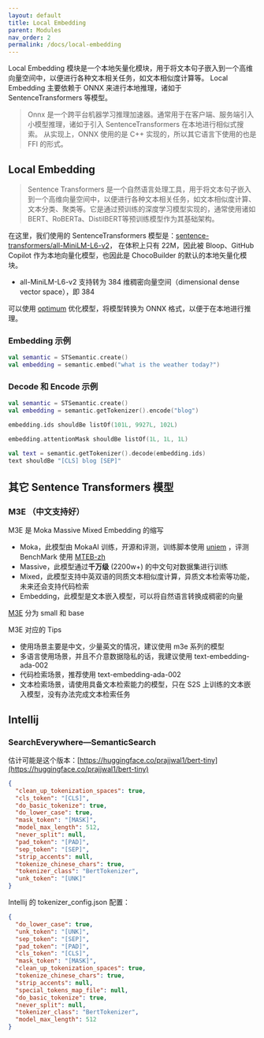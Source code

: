 ```yaml
---
layout: default
title: Local Embedding
parent: Modules
nav_order: 2
permalink: /docs/local-embedding
---
```


Local Embedding 模块是一个本地矢量化模块，用于将文本句子嵌入到一个高维向量空间中，以便进行各种文本相关任务，如文本相似度计算等。
Local Embedding
主要依赖于 ONNX 来进行本地推理，诸如于 SentenceTransformers 等模型。

> Onnx 是一个跨平台机器学习推理加速器。通常用于在客户端、服务端引入小模型推理，诸如于引入 SentenceTransformers 在本地进行相似式搜索。
> 从实现上，ONNX 使用的是 C++ 实现的，所以其它语言下使用的也是 FFI 的形式。

## Local Embedding

> Sentence Transformers 是一个自然语言处理工具，用于将文本句子嵌入到一个高维向量空间中，以便进行各种文本相关任务，如文本相似度计算、
> 文本分类、聚类等。它是通过预训练的深度学习模型实现的，通常使用诸如BERT、RoBERTa、DistilBERT等预训练模型作为其基础架构。

在这里，我们使用的 SentenceTransformers 模型是：[sentence-transformers/all-MiniLM-L6-v2](https://huggingface.co/sentence-transformers/all-MiniLM-L6-v2)， 
在体积上只有 22M，因此被 Bloop、GitHub Copilot 作为本地向量化模型，也因此是 ChocoBuilder 的默认的本地矢量化模块。

- all-MiniLM-L6-v2 支持转为 384 维稠密向量空间（dimensional dense vector space），即 384 

可以使用 [optimum](https://github.com/huggingface/optimum) 优化模型，将模型转换为 ONNX 格式，以便于在本地进行推理。

### Embedding 示例

```kotlin
val semantic = STSemantic.create()
val embedding = semantic.embed("what is the weather today?")
```

### Decode 和 Encode 示例

```kotlin
val semantic = STSemantic.create()
val embedding = semantic.getTokenizer().encode("blog")

embedding.ids shouldBe listOf(101L, 9927L, 102L)

embedding.attentionMask shouldBe listOf(1L, 1L, 1L)

val text = semantic.getTokenizer().decode(embedding.ids)
text shouldBe "[CLS] blog [SEP]"
```

## 其它 Sentence Transformers 模型

### M3E  （中文支持好）

M3E 是 Moka Massive Mixed Embedding 的缩写

- Moka，此模型由 MokaAI 训练，开源和评测，训练脚本使用 [uniem](https://github.com/wangyuxinwhy/uniem/blob/main/scripts/train_m3e.py) ，评测 BenchMark 使用 [MTEB-zh](https://github.com/wangyuxinwhy/uniem/tree/main/mteb-zh)
- Massive，此模型通过**千万级** (2200w+) 的中文句对数据集进行训练
- Mixed，此模型支持中英双语的同质文本相似度计算，异质文本检索等功能，未来还会支持代码检索
- Embedding，此模型是文本嵌入模型，可以将自然语言转换成稠密的向量

[M3E](https://huggingface.co/moka-ai/m3e-base) 分为 small 和 base

M3E 对应的 Tips

- 使用场景主要是中文，少量英文的情况，建议使用 m3e 系列的模型
- 多语言使用场景，并且不介意数据隐私的话，我建议使用 text-embedding-ada-002
- 代码检索场景，推荐使用 text-embedding-ada-002
- 文本检索场景，请使用具备文本检索能力的模型，只在 S2S 上训练的文本嵌入模型，没有办法完成文本检索任务

## Intellij

### SearchEverywhere—SemanticSearch

估计可能是这个版本：[https://huggingface.co/prajjwal1/bert-tiny](https://huggingface.co/prajjwal1/bert-tiny)

```json
{
  "clean_up_tokenization_spaces": true,
  "cls_token": "[CLS]",
  "do_basic_tokenize": true,
  "do_lower_case": true,
  "mask_token": "[MASK]",
  "model_max_length": 512,
  "never_split": null,
  "pad_token": "[PAD]",
  "sep_token": "[SEP]",
  "strip_accents": null,
  "tokenize_chinese_chars": true,
  "tokenizer_class": "BertTokenizer",
  "unk_token": "[UNK]"
}
```

Intellij 的 tokenizer_config.json 配置：

```json
{
  "do_lower_case": true,
  "unk_token": "[UNK]",
  "sep_token": "[SEP]",
  "pad_token": "[PAD]",
  "cls_token": "[CLS]",
  "mask_token": "[MASK]",
  "clean_up_tokenization_spaces": true,
  "tokenize_chinese_chars": true,
  "strip_accents": null,
  "special_tokens_map_file": null,
  "do_basic_tokenize": true,
  "never_split": null,
  "tokenizer_class": "BertTokenizer",
  "model_max_length": 512
}
```


